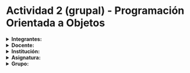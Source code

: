 # Actividad 2 (grupal) - Programación Orientada a Objetos

<details>
  <summary><strong>Integrantes:</strong></summary>
  

| Nombre completo                 | Correo                                                | Git user              |
|---------------------------------|-------------------------------------------------------|-----------------------|
| DAVID SANTIAGO BARBOSA AYALA    | [dbarbosaa@unal.edu.co](mailto:dbarbosaa@unal.edu.co) | SantiagoBarbosaAyala  |
| FRANCISCO ANDRÉS TONCEL QUINTERO| [ftoncel@unal.edu.co](mailto:ftoncel@unal.edu.co)     | Francisco-T           |

</details>

<details>
  <summary><strong>Docente:</strong></summary>
Walter Hugo Arboleda Mazo
</details>

<details>
  <summary><strong>Institución:</strong></summary>
UNIVERSIDAD NACIONAL DE COLOMBIA
</details>

<details>
  <summary><strong>Asignatura:</strong></summary>
PROGRAMACIÓN ORIENTADA A OBJETOS
</details>

<details>
  <summary><strong>Grupo:</strong></summary>
3 (remota)
</details>
